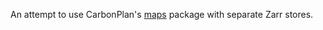 An attempt to use CarbonPlan's [maps](https://github.com/carbonplan/maps/tree/main) package with separate Zarr stores.
